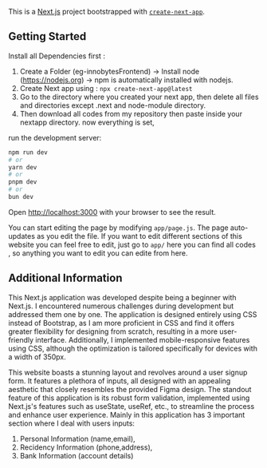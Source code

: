 This is a [Next.js](https://nextjs.org/) project bootstrapped with [`create-next-app`](https://github.com/vercel/next.js/tree/canary/packages/create-next-app).

## Getting Started
Install all Dependencies first :
1) Create a Folder (eg-innobytesFrontend) -> Install node (https://nodejs.org) -> npm is automatically installed with nodejs.
2) Create Next app using : ``` npx create-next-app@latest ```
3) Go to the directory where you created your next app, then delete all files and directories except .next and node-module directory.
4) Then download all codes from my repository then paste inside your nextapp directory.
now everything is set,

run the development server:

```bash
npm run dev
# or
yarn dev
# or
pnpm dev
# or
bun dev
```

Open [http://localhost:3000](http://localhost:3000) with your browser to see the result.

You can start editing the page by modifying `app/page.js`. The page auto-updates as you edit the file.
If you want to edit different sections of this website you can feel free to edit, just go to `app/` here you can find
all codes , so anything you want to edit you can edite from here.




## Additional Information
This Next.js application was developed despite being a beginner with Next.js. I encountered numerous challenges during development but addressed them one by one. The application is designed entirely using CSS instead of Bootstrap, as I am more proficient in CSS and find it offers greater flexibility for designing from scratch, resulting in a more user-friendly interface. Additionally, I implemented mobile-responsive features using CSS, although the optimization is tailored specifically for devices with a width of 350px.

This website boasts a stunning layout and revolves around a user signup form. It features a plethora of inputs, all designed with an appealing aesthetic that closely resembles the provided Figma design. The standout feature of this application is its robust form validation, implemented using Next.js's features such as useState, useRef, etc., to streamline the process and enhance user experience.
Mainly in this application has 3 important section where I deal with users inputs:
1) Personal Information (name,email),
2) Recidency Information (phone,address),
3) Bank Information (account details)

